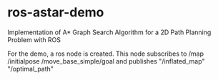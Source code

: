 # ros-astar-demo
Implementation of A* Graph Search Algorithm for a 2D Path Planning Problem with ROS

For the demo, a ros node is created. This node subscribes to 
  /map
  /initialpose
  /move_base_simple/goal
and publishes 
  "/inflated_map"
  "/optimal_path"
  
